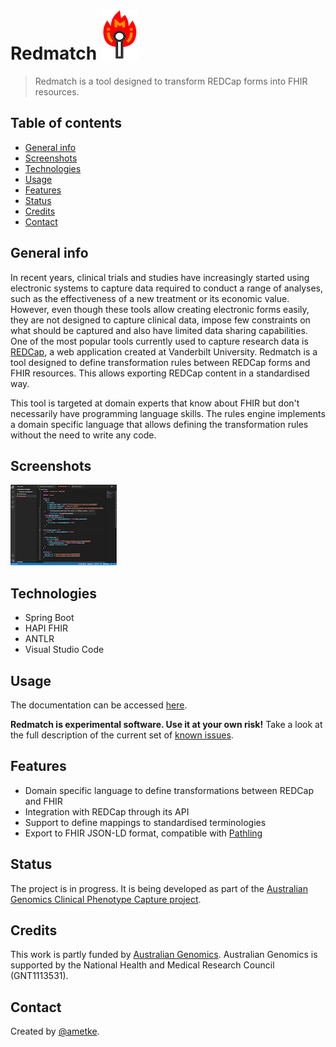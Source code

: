 # Redmatch <img src="docs/img/redmatch_logo.png?raw=true">
> Redmatch is a tool designed to transform REDCap forms into FHIR resources.

## Table of contents
* [General info](#general-info)
* [Screenshots](#screenshots)
* [Technologies](#technologies)
* [Usage](#usage)
* [Features](#features)
* [Status](#status)
* [Credits](#credits)
* [Contact](#contact)

## General info
In recent years, clinical trials and studies have increasingly started using electronic systems to capture data required to conduct a range of analyses, such as the effectiveness of a new treatment or its economic value. However, even though these tools allow creating electronic forms easily, they are not designed to capture clinical data, impose few constraints on what should be captured and also have limited data sharing capabilities. One of the most popular tools currently used to capture research data is [REDCap](https://www.project-redcap.org/), a web application created at Vanderbilt University. Redmatch is a tool designed to define transformation rules between REDCap forms and FHIR resources. This allows exporting REDCap content in a standardised way.

This tool is targeted at domain experts that know about FHIR but don't necessarily have programming language skills. The rules engine implements a domain specific language that allows defining the transformation rules without the need to write any code.

## Screenshots

[![Redmatch Visual Studio Code Plugin](docs/img/redmatch_vscode_th.png?raw=true)](docs/img/redmatch_vscode.png)

## Technologies
* Spring Boot
* HAPI FHIR
* ANTLR
* Visual Studio Code

## Usage

The documentation can be accessed [here](https://aehrc.github.io/redmatch/index.html).

**Redmatch is experimental software. Use it at your own risk!** Take a look at the
full description of the current set of [known issues](https://github.com/aehrc/redmatch/issues).

## Features

* Domain specific language to define transformations between REDCap and FHIR
* Integration with REDCap through its API
* Support to define mappings to standardised terminologies
* Export to FHIR JSON-LD format, compatible with [Pathling](https://github.com/aehrc/pathling)

## Status
The project is in progress. It is being developed as part of the [Australian Genomics Clinical Phenotype Capture project](https://www.australiangenomics.org.au/our-research/a-national-approach-to-data-federation-and-analysis/#1557446974559-f278d56d-7ef6).

## Credits
This work is partly funded by [Australian Genomics](https://www.australiangenomics.org.au/). Australian Genomics is supported by the National Health and Medical Research Council (GNT1113531).

## Contact
Created by [@ametke](https://github.com/ametke).
